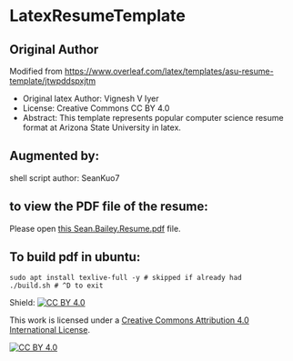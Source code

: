 # LatexResumeTemplate

## Original Author

Modified from https://www.overleaf.com/latex/templates/asu-resume-template/jtwpddspxjtm

- Original latex Author: Vignesh V Iyer
- License: Creative Commons CC BY 4.0
- Abstract: This template represents popular computer science resume format at Arizona State University in latex.


## Augmented by:
shell script author: SeanKuo7

## to view the PDF file of the resume:

Please open [this Sean.Bailey.Resume.pdf](https://github.com/SeanKuo7/LatexResumeTemplate/blob/main/Sean.Bailey.Resume.pdf) file.

## To build pdf in ubuntu:

```
sudo apt install texlive-full -y # skipped if already had
./build.sh # ^D to exit
```

Shield: [![CC BY 4.0][cc-by-shield]][cc-by]

This work is licensed under a
[Creative Commons Attribution 4.0 International License][cc-by].

[![CC BY 4.0][cc-by-image]][cc-by]

[cc-by]: http://creativecommons.org/licenses/by/4.0/
[cc-by-image]: https://i.creativecommons.org/l/by/4.0/88x31.png
[cc-by-shield]: https://img.shields.io/badge/License-CC%20BY%204.0-lightgrey.svg